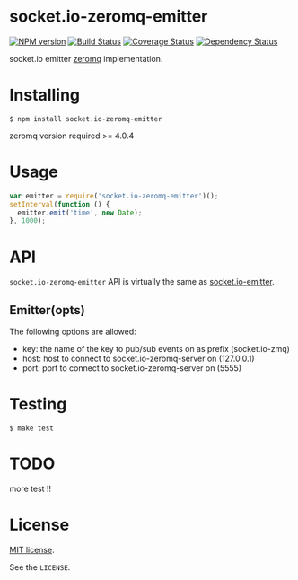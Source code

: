 # socket.io-zeromq-emitter

[![NPM version](https://badge.fury.io/js/socket.io-zeromq-emitter.svg)](http://badge.fury.io/js/socket.io-zeromq-emitter)
[![Build Status](https://travis-ci.org/kazupon/socket.io-zeromq-emitter.svg?branch=master)](https://travis-ci.org/kazupon/socket.io-zeromq-emitter)
[![Coverage Status](https://img.shields.io/coveralls/kazupon/socket.io-zeromq-emitter.svg)](https://coveralls.io/r/kazupon/socket.io-zeromq-emitter)
[![Dependency Status](https://david-dm.org/kazupon/socket.io-zeromq-emitter.svg)](https://david-dm.org/kazupon/socket.io-zeromq-emitter)

socket.io emitter [zeromq](http://zeromq.org) implementation.


# Installing

```shell
$ npm install socket.io-zeromq-emitter
```

zeromq version required >= 4.0.4


# Usage

```js
var emitter = require('socket.io-zeromq-emitter')();
setInterval(function () {
  emitter.emit('time', new Date);
}, 1000);
```


# API

`socket.io-zeromq-emitter` API is virtually the same as [socket.io-emitter](https://github.com/automattic/socket.io-emitter#api).

## Emitter(opts)

The following options are allowed:

- key: the name of the key to pub/sub events on as prefix (socket.io-zmq)
- host: host to connect to socket.io-zeromq-server on (127.0.0.1)
- port: port to connect to socket.io-zeromq-server on (5555)


# Testing

```shell
$ make test
```


# TODO
more test !!


# License

[MIT license](http://www.opensource.org/licenses/mit-license.php).

See the `LICENSE`.
